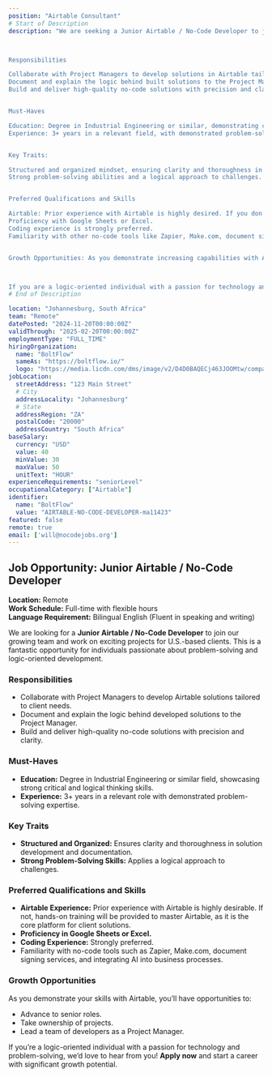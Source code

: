 ```yaml
---
position: "Airtable Consultant"
# Start of Description
description: "We are seeking a Junior Airtable / No-Code Developer to join our growing team and work on exciting projects for U.S.-based clients. This is an excellent opportunity for individuals passionate about problem-solving and logic-oriented development.



Responsibilities

Collaborate with Project Managers to develop solutions in Airtable tailored to client needs.
Document and explain the logic behind built solutions to the Project Manager.
Build and deliver high-quality no-code solutions with precision and clarity.


Must-Haves

Education: Degree in Industrial Engineering or similar, demonstrating critical and logical thinking capabilities.
Experience: 3+ years in a relevant field, with demonstrated problem-solving skills.


Key Traits:

Structured and organized mindset, ensuring clarity and thoroughness in solution development and documentation.
Strong problem-solving abilities and a logical approach to challenges.


Preferred Qualifications and Skills

Airtable: Prior experience with Airtable is highly desired. If you don’t have experience, you will receive hands-on training to master Airtable, as our client solutions are primarily built using this platform.
Proficiency with Google Sheets or Excel.
Coding experience is strongly preferred. 
Familiarity with other no-code tools like Zapier, Make.com, document signing services, and integrating AI in business processes.


Growth Opportunities: As you demonstrate increasing capabilities with Airtable, you can advance to senior roles, take ownership of projects, and even lead a team of developers as a Project Manager.



If you are a logic-oriented individual with a passion for technology and problem-solving, we’d love to hear from you! Apply now and embark on a career with significant growth potential."
# End of Description

location: "Johannesburg, South Africa"
team: "Remote"
datePosted: "2024-11-20T00:00:00Z"
validThrough: "2025-02-20T00:00:00Z"
employmentType: "FULL_TIME"
hiringOrganization: 
  name: "BoltFlow"
  sameAs: "https://boltflow.io/"
  logo: "https://media.licdn.com/dms/image/v2/D4D0BAQECj463JOOMtw/company-logo_200_200/company-logo_200_200/0/1705084719312/boltflow_logo?e=1740009600&v=beta&t=CZqMzCRjMAqsBRSuReFUF5iRBqdtUeKqQ_EcM_Sl18s"
jobLocation:
  streetAddress: "123 Main Street"  
  # City
  addressLocality: "Johannesburg"
  # State   
  addressRegion: "ZA"
  postalCode: "20000"
  addressCountry: "South Africa"
baseSalary:
  currency: "USD"
  value: 40
  minValue: 30  
  maxValue: 50
  unitText: "HOUR"
experienceRequirements: "seniorLevel"
occupationalCategory: ["Airtable"]
identifier:
  name: "BoltFlow"
  value: "AIRTABLE-NO-CODE-DEVELOPER-ma11423"
featured: false
remote: true
email: ['will@nocodejobs.org']
---
```

## Job Opportunity: Junior Airtable / No-Code Developer  

**Location:** Remote  
**Work Schedule:** Full-time with flexible hours  
**Language Requirement:** Bilingual English (Fluent in speaking and writing)  

We are looking for a **Junior Airtable / No-Code Developer** to join our growing team and work on exciting projects for U.S.-based clients. This is a fantastic opportunity for individuals passionate about problem-solving and logic-oriented development.  

### Responsibilities  
- Collaborate with Project Managers to develop Airtable solutions tailored to client needs.  
- Document and explain the logic behind developed solutions to the Project Manager.  
- Build and deliver high-quality no-code solutions with precision and clarity.  

### Must-Haves  
- **Education:** Degree in Industrial Engineering or similar field, showcasing strong critical and logical thinking skills.  
- **Experience:** 3+ years in a relevant role with demonstrated problem-solving expertise.  

### Key Traits  
- **Structured and Organized:** Ensures clarity and thoroughness in solution development and documentation.  
- **Strong Problem-Solving Skills:** Applies a logical approach to challenges.  

### Preferred Qualifications and Skills  
- **Airtable Experience:** Prior experience with Airtable is highly desirable. If not, hands-on training will be provided to master Airtable, as it is the core platform for client solutions.  
- **Proficiency in Google Sheets or Excel.**  
- **Coding Experience:** Strongly preferred.  
- Familiarity with no-code tools such as Zapier, Make.com, document signing services, and integrating AI into business processes.  

### Growth Opportunities  
As you demonstrate your skills with Airtable, you’ll have opportunities to:  
- Advance to senior roles.  
- Take ownership of projects.  
- Lead a team of developers as a Project Manager.  

If you’re a logic-oriented individual with a passion for technology and problem-solving, we’d love to hear from you! **Apply now** and start a career with significant growth potential.  
